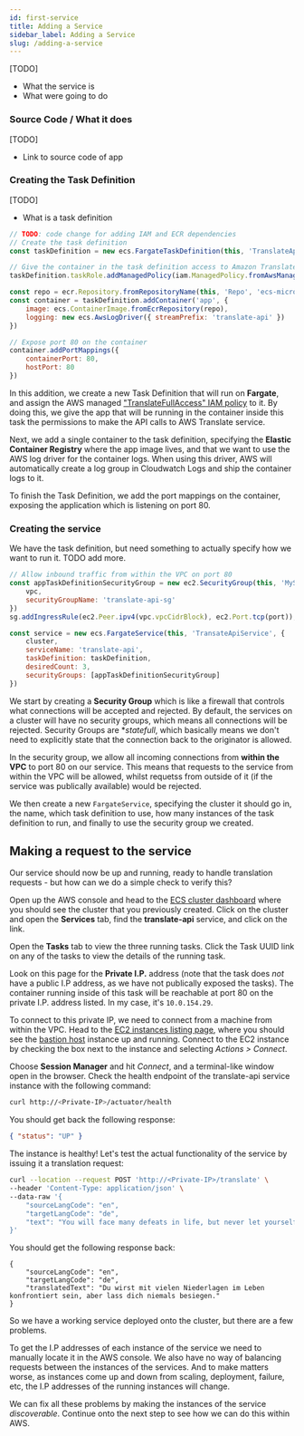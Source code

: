 ```yaml
---
id: first-service
title: Adding a Service
sidebar_label: Adding a Service
slug: /adding-a-service
---
```


[TODO]
- What the service is
- What were going to do

### Source Code / What it does
[TODO]
- Link to source code of app


### Creating the Task Definition
[TODO]
- What is a task definition

```javascript
// TODO: code change for adding IAM and ECR dependencies
// Create the task definition
const taskDefinition = new ecs.FargateTaskDefinition(this, 'TranslateApiTaskDef');

// Give the container in the task definition access to Amazon Translate
taskDefinition.taskRole.addManagedPolicy(iam.ManagedPolicy.fromAwsManagedPolicyName('TranslateFullAccess'));

const repo = ecr.Repository.fromRepositoryName(this, 'Repo', 'ecs-microservices-translate-api');
const container = taskDefinition.addContainer('app', {
    image: ecs.ContainerImage.fromEcrRepository(repo),
    logging: new ecs.AwsLogDriver({ streamPrefix: 'translate-api' })
})

// Expose port 80 on the container
container.addPortMappings({
    containerPort: 80,
    hostPort: 80
})
```

In this addition, we create a new Task Definition that will run on **Fargate**, and assign the AWS managed ["TranslateFullAccess" IAM policy](https://console.aws.amazon.com/iam/home?#/policies/arn:aws:iam::aws:policy/TranslateFullAccess$jsonEditor) to it. By doing this, we give the app that will be running in the container inside this task the permissions to make the API calls to AWS Translate service.

Next, we add a single container to the task definition, specifying the **Elastic Container Registry** where the app image lives, and that we want to use the AWS log driver for the container logs. When using this driver, AWS will automatically create a log group in Cloudwatch Logs and ship the container logs to it.

To finish the Task Definition, we add the port mappings on the container, exposing the application which is listening on port 80.

### Creating the service

We have the task definition, but need something to actually specify how we want to run it. TODO add more.

```javascript
// Allow inbound traffic from within the VPC on port 80
const appTaskDefinitionSecurityGroup = new ec2.SecurityGroup(this, 'MySecGroup', {
    vpc,
    securityGroupName: 'translate-api-sg'
})
sg.addIngressRule(ec2.Peer.ipv4(vpc.vpcCidrBlock), ec2.Port.tcp(port));

const service = new ecs.FargateService(this, 'TransateApiService', {
    cluster,
    serviceName: 'translate-api',
    taskDefinition: taskDefinition,
    desiredCount: 3,
    securityGroups: [appTaskDefinitionSecurityGroup]
})
```
We start by creating a **Security Group** which is like a firewall that controls what connections will be accepted and rejected. By default, the services on a cluster will have no security groups, which means all connections will be rejected. Security Groups are **statefull*, which basically means we don't need to explicitly state that the connection back to the originator is allowed.

In the security group, we allow all incoming connections from **within the VPC** to port 80 on our service. This means that requests to the service from within the VPC will be allowed, whilst requetss from outside of it (if the service was publically available) would be rejected.

We then create a new `FargateService`, specifying the cluster it should go in, the name, which task definition to use, how many instances of the task definition to run, and finally to use the security group we created.

## Making a request to the service

Our service should now be up and running, ready to handle translation requests - but how can we do a simple check to verify this?

Open up the AWS console and head to the [ECS cluster dashboard](https://eu-west-1.console.aws.amazon.com/ecs/home?region=eu-west-1#/clusters) where you should see the cluster that you previously created. Click on the cluster and open the **Services** tab, find the **translate-api** service, and click on the link. 

Open the **Tasks** tab to view the three running tasks. Click the Task UUID link on any of the tasks to view the details of the running task.

Look on this page for the **Private I.P.** address (note that the task does *not* have a public I.P address, as we have not publically exposed the tasks). The container running inside of this task will be reachable at port 80 on the private I.P. address listed. In my case, it's `10.0.154.29`.

To connect to this private IP, we need to connect from a machine from within the VPC. Head to the [EC2 instances listing page](https://eu-west-1.console.aws.amazon.com/ec2/v2/home?region=eu-west-1#Instances), where you should see the [bastion host](vpc.md#creating-a-bastion-host) instance up and running. Connect to the EC2 instance by checking the box next to the instance and selecting *Actions > Connect*.

Choose **Session Manager** and hit *Connect*, and a terminal-like window open in the browser. Check the health endpoint of the translate-api service instance with the following command:

```bash
curl http://<Private-IP>/actuator/health
```

You should get back the following response:
```json
{ "status": "UP" }
```

The instance is healthy! Let's test the actual functionality of the service by issuing it a translation request:

```bash
curl --location --request POST 'http://<Private-IP>/translate' \
--header 'Content-Type: application/json' \
--data-raw '{
    "sourceLangCode": "en",
    "targetLangCode": "de",
    "text": "You will face many defeats in life, but never let yourself be defeated."
}'
```

You should get the following response back:

```
{
    "sourceLangCode": "en",
    "targetLangCode": "de",
    "translatedText": "Du wirst mit vielen Niederlagen im Leben konfrontiert sein, aber lass dich niemals besiegen."
}
```

So we have a working service deployed onto the cluster, but there are a few problems. 

To get the I.P addresses of each instance of the service we need to manually locate it in the AWS console. We also have no way of balancing requests between the instances of the services. And to make matters worse, as instances come up and down from scaling, deployment, failure, etc, the I.P addresses of the running instances will change.

We can fix all these problems by making the instances of the service _discoverable_. Continue onto the next step to see how we can do this within AWS.